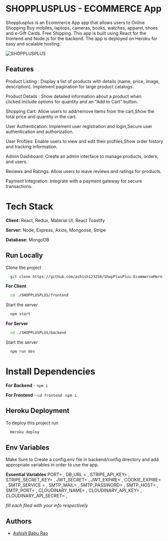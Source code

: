 
# SHOPPLUSPLUS - ECOMMERCE App

Shopplusplus is an Ecommerce App app that allows users to Online Shopping  Buy mobiles, laptops, cameras, books, watches, apparel, shoes and e-Gift Cards. Free Shipping. This app is built using React for the frontend and Node.js for the backend. The app is deployed on Heroku for easy and scalable hosting.

![SHOPPLUSPLUS](https://res.cloudinary.com/dlhke10we/image/upload/v1701968027/ss_jkwucx.png)

## Features
Product Listing : Display a list of products with details (name, price, image, description).
Implement pagination for large product catalogs.

Product Details : Show detailed information about a product when clicked.Include options for quantity and an "Add to Cart" button.

Shopping Cart: Allow users to add/remove items from the cart,Show the total price and quantity in the cart.

User Authentication: Implement user registration and login,Secure user authentication and authorization.

User Profiles: Enable users to view and edit their profiles,Show order history and tracking information.

Admin Dashboard: Create an admin interface to manage products, orders, and users.

Reviews and Ratings: Allow users to leave reviews and ratings for products.

Payment Integration: Integrate with a payment gateway for secure transactions.



# Tech Stack

**Client:** React, Redux, Material UI, React Toastify

**Server:** Node, Express, Axios, Mongoose, Stripe

**Database:** MongoDB


## Run Locally

Clone the project

```bash
  git clone https://github.com/ashish123256/ShopPlusPlus-EcommerceMern.git
```

**For Client**
```bash
  cd ./SHOPPLUSPLUS/frontend
```
Start the server

```bash
  npm start
```
**For Server**
```bash
  cd ./SHOPPLUSPLUS/backend
```
Start the server

```bash
  npm run dev
```


# Install Dependencies

**For Backend** - `npm i`

**For Frontend** - `cd frontend` ` npm i`


## Heroku Deployment

To deploy this project run

```bash
  Heroku deploy
```


## Env Variables

Make Sure to Create a config.env file in backend/config directory and add appropriate variables in order to use the app.

**Essential Variables**
PORT=
,
DB_URL =
,
STRIPE_API_KEY=
,
STRIPE_SECRET_KEY=
,
JWT_SECRET=
,
JWT_EXPIRE=
,
COOKIE_EXPIRE=
,
SMTP_SERVICE =
,
SMTP_MAIL=
,
SMTP_PASSWORD=
,
SMTP_HOST=
,
SMTP_PORT=
,
CLOUDINARY_NAME=
,
CLOUDINARY_API_KEY=
,
CLOUDINARY_API_SECRET=
,

_fill each filed with your info respectively_



## Authors

- [Ashish Babu Rao](https://github.com/ashish123256)


